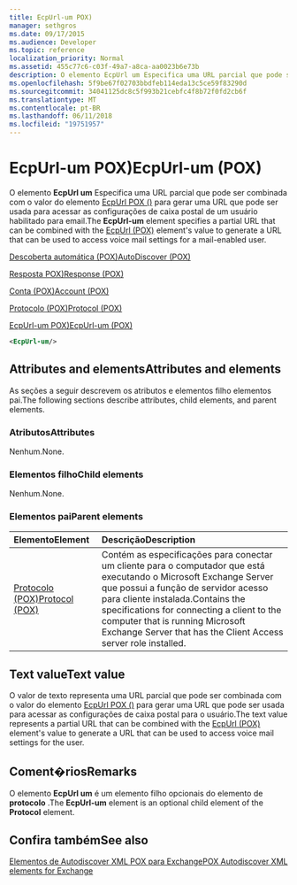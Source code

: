 ```yaml
---
title: EcpUrl-um POX)
manager: sethgros
ms.date: 09/17/2015
ms.audience: Developer
ms.topic: reference
localization_priority: Normal
ms.assetid: 455c77c6-c03f-49a7-a8ca-aa0023b6e73b
description: O elemento EcpUrl um Especifica uma URL parcial que pode ser combinada com o valor do elemento EcpUrl POX () para gerar uma URL que pode ser usada para acessar as configurações de caixa postal de um usuário habilitado para email.
ms.openlocfilehash: 5f9be67f02703bbdfeb114eda13c5ce59f83290d
ms.sourcegitcommit: 34041125dc8c5f993b21cebfc4f8b72f0fd2cb6f
ms.translationtype: MT
ms.contentlocale: pt-BR
ms.lasthandoff: 06/11/2018
ms.locfileid: "19751957"
---
```

# <a name="ecpurl-um-pox"></a><span data-ttu-id="6e224-103">EcpUrl-um POX)</span><span class="sxs-lookup"><span data-stu-id="6e224-103">EcpUrl-um (POX)</span></span>

<span data-ttu-id="6e224-104">O elemento **EcpUrl um** Especifica uma URL parcial que pode ser combinada com o valor do elemento [EcpUrl POX ()](ecpurl-pox.md) para gerar uma URL que pode ser usada para acessar as configurações de caixa postal de um usuário habilitado para email.</span><span class="sxs-lookup"><span data-stu-id="6e224-104">The **EcpUrl-um** element specifies a partial URL that can be combined with the [EcpUrl (POX)](ecpurl-pox.md) element's value to generate a URL that can be used to access voice mail settings for a mail-enabled user.</span></span> 
  
[<span data-ttu-id="6e224-105">Descoberta automática (POX)</span><span class="sxs-lookup"><span data-stu-id="6e224-105">AutoDiscover (POX)</span></span>](autodiscover-pox.md)
  
[<span data-ttu-id="6e224-106">Resposta POX)</span><span class="sxs-lookup"><span data-stu-id="6e224-106">Response (POX)</span></span>](response-pox.md)
  
[<span data-ttu-id="6e224-107">Conta (POX)</span><span class="sxs-lookup"><span data-stu-id="6e224-107">Account (POX)</span></span>](account-pox.md)
  
[<span data-ttu-id="6e224-108">Protocolo (POX)</span><span class="sxs-lookup"><span data-stu-id="6e224-108">Protocol (POX)</span></span>](protocol-pox.md)
  
[<span data-ttu-id="6e224-109">EcpUrl-um POX)</span><span class="sxs-lookup"><span data-stu-id="6e224-109">EcpUrl-um (POX)</span></span>](ecpurl-um-pox.md)
  
```XML
<EcpUrl-um/>
```

## <a name="attributes-and-elements"></a><span data-ttu-id="6e224-110">Attributes and elements</span><span class="sxs-lookup"><span data-stu-id="6e224-110">Attributes and elements</span></span>

<span data-ttu-id="6e224-111">As seções a seguir descrevem os atributos e elementos filho elementos pai.</span><span class="sxs-lookup"><span data-stu-id="6e224-111">The following sections describe attributes, child elements, and parent elements.</span></span>
  
### <a name="attributes"></a><span data-ttu-id="6e224-112">Atributos</span><span class="sxs-lookup"><span data-stu-id="6e224-112">Attributes</span></span>

<span data-ttu-id="6e224-113">Nenhum.</span><span class="sxs-lookup"><span data-stu-id="6e224-113">None.</span></span>
  
### <a name="child-elements"></a><span data-ttu-id="6e224-114">Elementos filho</span><span class="sxs-lookup"><span data-stu-id="6e224-114">Child elements</span></span>

<span data-ttu-id="6e224-115">Nenhum.</span><span class="sxs-lookup"><span data-stu-id="6e224-115">None.</span></span>
  
### <a name="parent-elements"></a><span data-ttu-id="6e224-116">Elementos pai</span><span class="sxs-lookup"><span data-stu-id="6e224-116">Parent elements</span></span>

|<span data-ttu-id="6e224-117">**Elemento**</span><span class="sxs-lookup"><span data-stu-id="6e224-117">**Element**</span></span>|<span data-ttu-id="6e224-118">**Descrição**</span><span class="sxs-lookup"><span data-stu-id="6e224-118">**Description**</span></span>|
|:-----|:-----|
|[<span data-ttu-id="6e224-119">Protocolo (POX)</span><span class="sxs-lookup"><span data-stu-id="6e224-119">Protocol (POX)</span></span>](protocol-pox.md) <br/> |<span data-ttu-id="6e224-120">Contém as especificações para conectar um cliente para o computador que está executando o Microsoft Exchange Server que possui a função de servidor acesso para cliente instalada.</span><span class="sxs-lookup"><span data-stu-id="6e224-120">Contains the specifications for connecting a client to the computer that is running Microsoft Exchange Server that has the Client Access server role installed.</span></span>  <br/> |
   
## <a name="text-value"></a><span data-ttu-id="6e224-121">Text value</span><span class="sxs-lookup"><span data-stu-id="6e224-121">Text value</span></span>

<span data-ttu-id="6e224-122">O valor de texto representa uma URL parcial que pode ser combinada com o valor do elemento [EcpUrl POX ()](ecpurl-pox.md) para gerar uma URL que pode ser usada para acessar as configurações de caixa postal para o usuário.</span><span class="sxs-lookup"><span data-stu-id="6e224-122">The text value represents a partial URL that can be combined with the [EcpUrl (POX)](ecpurl-pox.md) element's value to generate a URL that can be used to access voice mail settings for the user.</span></span> 
  
## <a name="remarks"></a><span data-ttu-id="6e224-123">Coment�rios</span><span class="sxs-lookup"><span data-stu-id="6e224-123">Remarks</span></span>

<span data-ttu-id="6e224-124">O elemento **EcpUrl um** é um elemento filho opcionais do elemento de **protocolo** .</span><span class="sxs-lookup"><span data-stu-id="6e224-124">The **EcpUrl-um** element is an optional child element of the **Protocol** element.</span></span> 
  
## <a name="see-also"></a><span data-ttu-id="6e224-125">Confira também</span><span class="sxs-lookup"><span data-stu-id="6e224-125">See also</span></span>



[<span data-ttu-id="6e224-126">Elementos de Autodiscover XML POX para Exchange</span><span class="sxs-lookup"><span data-stu-id="6e224-126">POX Autodiscover XML elements for Exchange</span></span>](pox-autodiscover-xml-elements-for-exchange.md)

